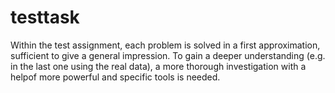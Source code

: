 # testtask

Within the test assignment, each problem is solved in a first approximation, sufficient to give a general impression. To gain a deeper understanding (e.g. in the last one using the real data), a more thorough investigation with a helpof  more powerful and specific tools is needed.
